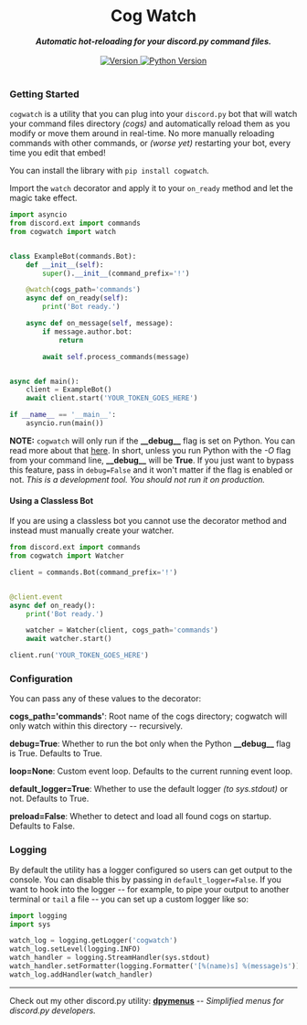 <h1 align="center">Cog Watch</h1>
    
<div align="center">
  <strong><i>Automatic hot-reloading for your discord.py command files.</i></strong>
  <br>
  <br>
  
  <a href="https://pypi.org/project/cogwatch">
    <img src="https://img.shields.io/pypi/v/cogwatch?color=0073B7&label=Latest&style=for-the-badge" alt="Version" />
  </a>
  
  <a href="https://python.org">
    <img src="https://img.shields.io/pypi/pyversions/cogwatch?color=0073B7&style=for-the-badge" alt="Python Version" />
  </a>
</div>
<br>

### Getting Started
`cogwatch` is a utility that you can plug into your `discord.py` bot that will watch your command files directory *(cogs)* 
and automatically reload them as you modify or move them around in real-time. No more manually reloading commands with 
other commands, or *(worse yet)* restarting your bot, every time you edit that embed!

You can install the library with `pip install cogwatch`.

Import the `watch` decorator and apply it to your `on_ready` method and let the magic take effect.

```python
import asyncio
from discord.ext import commands
from cogwatch import watch


class ExampleBot(commands.Bot):
    def __init__(self):
        super().__init__(command_prefix='!')

    @watch(cogs_path='commands')
    async def on_ready(self):
        print('Bot ready.')

    async def on_message(self, message):
        if message.author.bot:
            return

        await self.process_commands(message)


async def main():
    client = ExampleBot()
    await client.start('YOUR_TOKEN_GOES_HERE')

if __name__ == '__main__':
    asyncio.run(main())
```

**NOTE:** `cogwatch` will only run if the **\_\_debug\_\_** flag is set on Python. You can read more about that 
[here](https://docs.python.org/3/library/constants.html). In short, unless you run Python with the *-O* flag from
your command line, **\_\_debug\_\_** will be **True**. If you just want to bypass this feature, pass in `debug=False` and
it won't matter if the flag is enabled or not. *This is a development tool. You should not run it on production.*

#### Using a Classless Bot
If you are using a classless bot you cannot use the decorator method and instead must manually create your watcher.

```python
from discord.ext import commands
from cogwatch import Watcher

client = commands.Bot(command_prefix='!')


@client.event
async def on_ready():
    print('Bot ready.')

    watcher = Watcher(client, cogs_path='commands')
    await watcher.start()

client.run('YOUR_TOKEN_GOES_HERE')
```

### Configuration
You can pass any of these values to the decorator:

**cogs_path='commands'**: Root name of the cogs directory; cogwatch will only watch within this directory -- recursively.

**debug=True**: Whether to run the bot only when the Python **\_\_debug\_\_** flag is True. Defaults to True.

**loop=None**: Custom event loop. Defaults to the current running event loop.

**default_logger=True**: Whether to use the default logger *(to sys.stdout)* or not. Defaults to True.

**preload=False**: Whether to detect and load all found cogs on startup. Defaults to False.

### Logging
By default the utility has a logger configured so users can get output to the console. You can disable this by
passing in `default_logger=False`. If you want to hook into the logger -- for example, to pipe your output to another
terminal or `tail` a file -- you can set up a custom logger like so:

```python
import logging
import sys

watch_log = logging.getLogger('cogwatch')
watch_log.setLevel(logging.INFO)
watch_handler = logging.StreamHandler(sys.stdout)
watch_handler.setFormatter(logging.Formatter('[%(name)s] %(message)s'))
watch_log.addHandler(watch_handler)
```

-----

Check out my other discord.py utility: **[dpymenus](https://github.com/robertwayne/dpymenus)** -- *Simplified menus for discord.py developers.*
